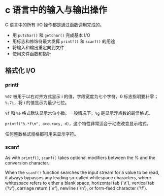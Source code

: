 # c 语言中的输入与输出操作

C 语言中的所有 I/O 操作都是通过函数调用完成的。

- 用 `putchar()` 和 `getchar()` 完成基本 I/O
- 用标志和修饰符最大发挥 `printf()` 和 `scanf()` 的用途
- 将输入和输出重定向到文件
- 使用文件函数和指针

## 格式化 I/O

### printf

`%07` 被用于以右对齐方式显示 i 的值，字段宽度为七个字符，0 标志指明要补零；`%.7i`，将 i 的值显示为最少七位。

`%f` 和 `%e` 格式默认显示六位小数。一般情况下，`%g` 是显示浮点数的最佳格式。

`printf("%.*f\n", accuracy, d)`，这个特性非常适合于动态改变显示格式。

任何整数格式规格都可用来显示字符。

### scanf

As with `printf()`, `scanf()` takes optional modifiers between the % and the conversion character.

When the `scanf()` function searches the input stream for a value to be read, it always bypasses any leading so-called whitespace characters, where whitespace refers to either a blank space, horizontal tab ('\t'), vertical tab ('\v'), carriage return ('\r'), newline ('\n'), or form-feed character ('\f').

